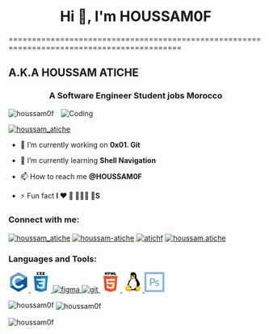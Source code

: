 <h1 align="center">Hi 👋, I'm HOUSSAM0F</h1>
===========================================================================================

A.K.A HOUSSAM ATICHE
---------------------

<h3 align="center">A Software Engineer Student jobs Morocco</h3>
<img align="right" alt="Coding" width="400" src="https://cdn.dribbble.com/users/1162077/screenshots/3848914/programmer.gif">

<p align="left"> <img src="https://komarev.com/ghpvc/?username=houssam0f&label=Profile%20views&color=0e75b6&style=flat" alt="houssam0f" /> </p>

<p align="left"> <a href="https://twitter.com/houssam_atiche" target="blank"><img src="https://img.shields.io/twitter/follow/houssam_atiche?logo=twitter&style=for-the-badge" alt="houssam_atiche" /></a> </p>

- 🔭 I’m currently working on **0x01. Git**

- 🌱 I’m currently learning **Shell Navigation**

- 📫 How to reach me **@HOUSSAM0F**

- ⚡ Fun fact **I ❤️ 🏀 🏋🏻‍♀️ 🎨S**

<h3 align="left">Connect with me:</h3>
<p align="left">
<a href="https://twitter.com/houssam_atiche" target="blank"><img align="center" src="https://raw.githubusercontent.com/rahuldkjain/github-profile-readme-generator/master/src/images/icons/Social/twitter.svg" alt="houssam_atiche" height="30" width="40" /></a>
<a href="https://linkedin.com/in/houssam-atiche" target="blank"><img align="center" src="https://raw.githubusercontent.com/rahuldkjain/github-profile-readme-generator/master/src/images/icons/Social/linked-in-alt.svg" alt="houssam-atiche" height="30" width="40" /></a>
<a href="https://fb.com/atichf" target="blank"><img align="center" src="https://raw.githubusercontent.com/rahuldkjain/github-profile-readme-generator/master/src/images/icons/Social/facebook.svg" alt="atichf" height="30" width="40" /></a>
<a href="https://instagram.com/houssam.atiche" target="blank"><img align="center" src="https://raw.githubusercontent.com/rahuldkjain/github-profile-readme-generator/master/src/images/icons/Social/instagram.svg" alt="houssam.atiche" height="30" width="40" /></a>
</p>

<h3 align="left">Languages and Tools:</h3>
<p align="left"> <a href="https://www.cprogramming.com/" target="_blank" rel="noreferrer"> <img src="https://raw.githubusercontent.com/devicons/devicon/master/icons/c/c-original.svg" alt="c" width="40" height="40"/> </a> <a href="https://www.w3schools.com/css/" target="_blank" rel="noreferrer"> <img src="https://raw.githubusercontent.com/devicons/devicon/master/icons/css3/css3-original-wordmark.svg" alt="css3" width="40" height="40"/> </a> <a href="https://www.figma.com/" target="_blank" rel="noreferrer"> <img src="https://www.vectorlogo.zone/logos/figma/figma-icon.svg" alt="figma" width="40" height="40"/> </a> <a href="https://git-scm.com/" target="_blank" rel="noreferrer"> <img src="https://www.vectorlogo.zone/logos/git-scm/git-scm-icon.svg" alt="git" width="40" height="40"/> </a> <a href="https://www.w3.org/html/" target="_blank" rel="noreferrer"> <img src="https://raw.githubusercontent.com/devicons/devicon/master/icons/html5/html5-original-wordmark.svg" alt="html5" width="40" height="40"/> </a> <a href="https://www.linux.org/" target="_blank" rel="noreferrer"> <img src="https://raw.githubusercontent.com/devicons/devicon/master/icons/linux/linux-original.svg" alt="linux" width="40" height="40"/> </a> <a href="https://www.photoshop.com/en" target="_blank" rel="noreferrer"> <img src="https://raw.githubusercontent.com/devicons/devicon/master/icons/photoshop/photoshop-line.svg" alt="photoshop" width="40" height="40"/> </a> </p>

<p><img align="left" src="https://github-readme-stats.vercel.app/api/top-langs?username=houssam0f&show_icons=true&locale=en&layout=compact" alt="houssam0f" /></p>

<p>&nbsp;<img align="center" src="https://github-readme-stats.vercel.app/api?username=houssam0f&show_icons=true&locale=en" alt="houssam0f" /></p>

<p><img align="center" src="https://github-readme-streak-stats.herokuapp.com/?user=houssam0f&" alt="houssam0f" /></p>
